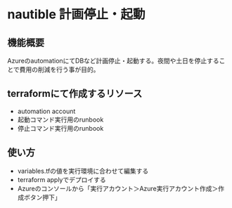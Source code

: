 # nautible 計画停止・起動

## 機能概要
AzureのautomationにてDBなど計画停止・起動する。夜間や土日を停止することで費用の削減を行う事が目的。

## terraformにて作成するリソース
* automation account
* 起動コマンド実行用のrunbook
* 停止コマンド実行用のrunbook

## 使い方
* variables.tfの値を実行環境に合わせて編集する
* terraform applyでデプロイする
* Azureのコンソールから「実行アカウント＞Azure実行アカウント作成＞作成ボタン押下」

